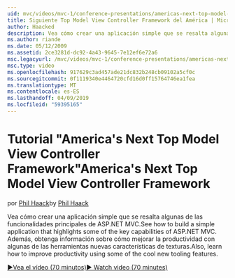 ```yaml
---
uid: mvc/videos/mvc-1/conference-presentations/americas-next-top-model-view-controller-framework
title: Siguiente Top Model View Controller Framework del América | Microsoft Docs
author: Haacked
description: Vea cómo crear una aplicación simple que se resalta algunas de las funcionalidades principales de ASP.NET MVC. Además, obtenga información sobre cómo mejorar la productividad con algunos de los...
ms.author: riande
ms.date: 05/12/2009
ms.assetid: 2ce3281d-dc92-4a43-9645-7e12ef6e72a6
msc.legacyurl: /mvc/videos/mvc-1/conference-presentations/americas-next-top-model-view-controller-framework
msc.type: video
ms.openlocfilehash: 917629c3ad457ade21dc832b248cb09102a5cf0c
ms.sourcegitcommit: 0f1119340e4464720cfd16d0ff15764746ea1fea
ms.translationtype: MT
ms.contentlocale: es-ES
ms.lasthandoff: 04/09/2019
ms.locfileid: "59395165"
---
```

# <a name="americas-next-top-model-view-controller-framework"></a><span data-ttu-id="0a009-104">Tutorial "America's Next Top Model View Controller Framework"</span><span class="sxs-lookup"><span data-stu-id="0a009-104">America's Next Top Model View Controller Framework</span></span>

<span data-ttu-id="0a009-105">por [Phil Haack](https://github.com/Haacked)</span><span class="sxs-lookup"><span data-stu-id="0a009-105">by [Phil Haack](https://github.com/Haacked)</span></span>

<span data-ttu-id="0a009-106">Vea cómo crear una aplicación simple que se resalta algunas de las funcionalidades principales de ASP.NET MVC.</span><span class="sxs-lookup"><span data-stu-id="0a009-106">See how to build a simple application that highlights some of the key capabilities of ASP.NET MVC.</span></span> <span data-ttu-id="0a009-107">Además, obtenga información sobre cómo mejorar la productividad con algunas de las herramientas nuevas características de texturas.</span><span class="sxs-lookup"><span data-stu-id="0a009-107">Also, learn how to improve productivity using some of the cool new tooling features.</span></span>

[<span data-ttu-id="0a009-108">&#9654;Vea el vídeo (70 minutos)</span><span class="sxs-lookup"><span data-stu-id="0a009-108">&#9654; Watch video (70 minutes)</span></span>](https://channel9.msdn.com/Blogs/ASP-NET-Site-Videos/americas-next-top-model-view-controller-framework)
